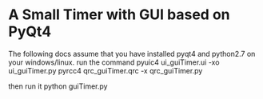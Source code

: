 A Small Timer with GUI based on PyQt4
================================================
The following docs assume that you have installed pyqt4 and python2.7 on your windows/linux.
run the command
pyuic4 ui_guiTimer.ui -xo ui_guiTimer.py
pyrcc4 qrc_guiTimer.qrc -x qrc_guiTimer.py

then run it
python guiTimer.py

